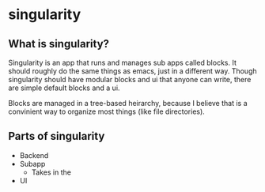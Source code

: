 # singularity

## What is singularity?

Singularity is an app that runs and manages sub apps called blocks.
It should roughly do the same things as emacs, just in a different way.
Though singularity should have modular blocks and ui that anyone can write, there are simple default blocks and a ui.

Blocks are managed in a tree-based heirarchy, because I believe that is a convinient way to organize most things (like file directories).

## Parts of singularity

- Backend
- Subapp
  - Takes in the 
- UI
